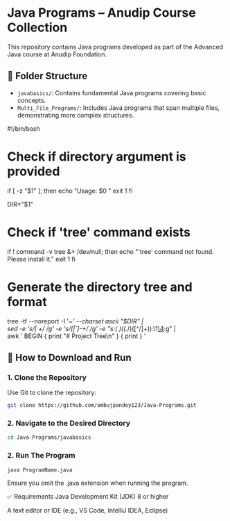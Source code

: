 # Java Programs – Anudip Course Collection

This repository contains Java programs developed as part of the Advanced Java course at Anudip Foundation.

## 📂 Folder Structure

- `javabasics/`: Contains fundamental Java programs covering basic concepts.
- `Multi_File_Programs/`: Includes Java programs that span multiple files, demonstrating more complex structures.

#!/bin/bash

# Check if directory argument is provided
if [ -z "$1" ]; then
  echo "Usage: $0 <directory>"
  exit 1
fi

DIR="$1"

# Check if 'tree' command exists
if ! command -v tree &> /dev/null; then
  echo "'tree' command not found. Please install it."
  exit 1
fi

# Generate the directory tree and format
tree -tf --noreport -I '*~' --charset ascii "$DIR" | \
sed -e 's/| \+/  /g' -e 's/[|`]-\+/ */g' -e "s:\(* \)\(\(.*/\)\([^/]\+\)\):\1[\4](\2):g" | \
awk '
BEGIN { print "# Project Tree\n" }
{ print }
'
## 🚀 How to Download and Run

### 1. Clone the Repository

Use Git to clone the repository:

```bash
git clone https://github.com/ambujpandey123/Java-Programs.git
```
### 2. Navigate to the Desired Directory

```bash
cd Java-Programs/javabasics
```

### 2. Run The Program

```bash
java ProgramName.java
```

Ensure you omit the .java extension when running the program.

✅ Requirements
Java Development Kit (JDK) 8 or higher

A text editor or IDE (e.g., VS Code, IntelliJ IDEA, Eclipse)



